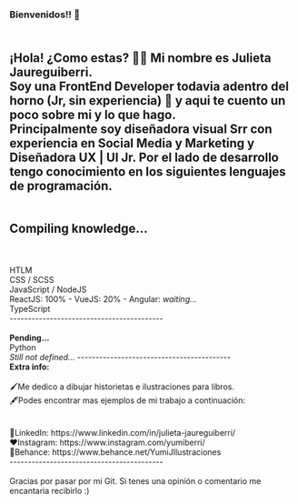 ### Bienvenidos!! 👋

<br>¡Hola! ¿Como estas? 🖖🏻 Mi nombre es Julieta Jaureguiberri. 
<br>Soy una FrontEnd Developer todavia adentro del horno (Jr, sin experiencia) 👀  y aqui te cuento un poco sobre mi y lo que hago.
<br>Principalmente soy diseñadora visual Srr con experiencia en Social Media y Marketing y Diseñadora UX | UI Jr. 
Por el lado de desarrollo tengo conocimiento en los siguientes lenguajes de programación.
<br>
<br>
<br>
<b>Compiling knowledge... </b>
------------------------------------------
<br>
<br>HTLM
<br>CSS / SCSS
<br>JavaScript / NodeJS
<br>ReactJS: 100% - VueJS: 20% - Angular: <i>waiting... </i>
<br>TypeScript
<br>
------------------------------------------
<br>
<br><b>Pending...</b>
<br>Python
<br><i>Still not defined...</i>
------------------------------------------
<br>
<b>Extra info:</b>
<br>
<br>🖌Me dedico a dibujar historietas e ilustraciones para libros. 
<br>🖋Podes encontrar mas ejemplos de mi trabajo a continuación:
<br>
<br>
<br>💙LinkedIn: https://www.linkedin.com/in/julieta-jaureguiberri/
<br>❤️Instagram: https://www.instagram.com/yumiberri/
<br>💜Behance: https://www.behance.net/YumiJIlustraciones
<br>
------------------------------------------
<br>
<br>Gracias por pasar por mi Git. Si tenes una opinión o comentario me encantaria recibirlo :)